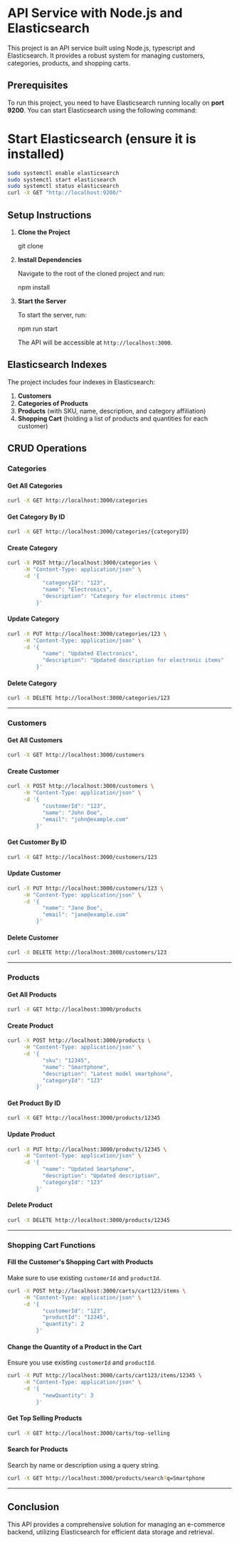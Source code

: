# API Service with Node.js and Elasticsearch

This project is an API service built using Node.js, typescript and Elasticsearch. It provides a robust system for managing customers, categories, products, and shopping carts.

## Prerequisites

To run this project, you need to have Elasticsearch running locally on **port 9200**. You can start Elasticsearch using the following command:

# Start Elasticsearch (ensure it is installed)
```bash
sudo systemctl enable elasticsearch
sudo systemctl start elasticsearch
sudo systemctl status elasticsearch
curl -X GET "http://localhost:9200/"
```

## Setup Instructions

1. **Clone the Project**

   git clone <repository-url>

2. **Install Dependencies**

   Navigate to the root of the cloned project and run:

   npm install

3. **Start the Server**

   To start the server, run:

   npm run start

   The API will be accessible at `http://localhost:3000`.

## Elasticsearch Indexes

The project includes four indexes in Elasticsearch:

1. **Customers**
2. **Categories of Products**
3. **Products** (with SKU, name, description, and category affiliation)
4. **Shopping Cart** (holding a list of products and quantities for each customer)

## CRUD Operations

### Categories

#### Get All Categories

```bash
curl -X GET http://localhost:3000/categories
```

#### Get Category By ID

```bash
curl -X GET http://localhost:3000/categories/{categoryID}
```

#### Create Category

```bash
curl -X POST http://localhost:3000/categories \
     -H "Content-Type: application/json" \
     -d '{
           "categoryId": "123",
           "name": "Electronics",
           "description": "Category for electronic items"
         }'
```

#### Update Category

```bash
curl -X PUT http://localhost:3000/categories/123 \
     -H "Content-Type: application/json" \
     -d '{
           "name": "Updated Electronics",
           "description": "Updated description for electronic items"
         }'
```

#### Delete Category

```bash
curl -X DELETE http://localhost:3000/categories/123
```

---

### Customers

#### Get All Customers

```bash
curl -X GET http://localhost:3000/customers
```

#### Create Customer

```bash
curl -X POST http://localhost:3000/customers \
     -H "Content-Type: application/json" \
     -d '{
           "customerId": "123",
           "name": "John Doe",
           "email": "john@example.com"
         }'
```

#### Get Customer By ID

```bash
curl -X GET http://localhost:3000/customers/123
```

#### Update Customer

```bash
curl -X PUT http://localhost:3000/customers/123 \
     -H "Content-Type: application/json" \
     -d '{
           "name": "Jane Doe",
           "email": "jane@example.com"
         }'
```

#### Delete Customer

```bash
curl -X DELETE http://localhost:3000/customers/123
```

---

### Products

#### Get All Products

```bash
curl -X GET http://localhost:3000/products
```

#### Create Product

```bash
curl -X POST http://localhost:3000/products \
     -H "Content-Type: application/json" \
     -d '{
           "sku": "12345",
           "name": "Smartphone",
           "description": "Latest model smartphone",
           "categoryId": "123"
         }'
```

#### Get Product By ID

```bash
curl -X GET http://localhost:3000/products/12345
```

#### Update Product

```bash
curl -X PUT http://localhost:3000/products/12345 \
     -H "Content-Type: application/json" \
     -d '{
           "name": "Updated Smartphone",
           "description": "Updated description",
           "categoryId": "123"
         }'
```

#### Delete Product

```bash
curl -X DELETE http://localhost:3000/products/12345
```

---

### Shopping Cart Functions

#### Fill the Customer's Shopping Cart with Products

Make sure to use existing `customerId` and `productId`.

```bash
curl -X POST http://localhost:3000/carts/cart123/items \
     -H "Content-Type: application/json" \
     -d '{
           "customerId": "123",
           "productId": "12345",
           "quantity": 2
         }'
```

#### Change the Quantity of a Product in the Cart

Ensure you use existing `customerId` and `productId`.

```bash
curl -X PUT http://localhost:3000/carts/cart123/items/12345 \
     -H "Content-Type: application/json" \
     -d '{
           "newQuantity": 3
         }'
```

#### Get Top Selling Products

```bash
curl -X GET http://localhost:3000/carts/top-selling
```

#### Search for Products

Search by name or description using a query string.

```bash
curl -X GET http://localhost:3000/products/search?q=Smartphone
```

---

## Conclusion

This API provides a comprehensive solution for managing an e-commerce backend, utilizing Elasticsearch for efficient data storage and retrieval. 